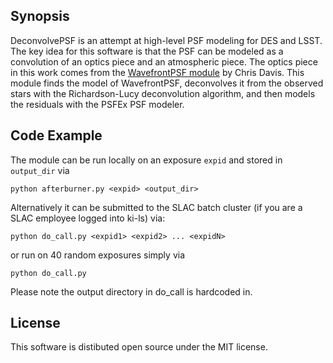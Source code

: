 ## Synopsis

DeconvolvePSF is an attempt at high-level PSF modeling for DES and LSST. The key idea for this software is that the PSF can be modeled as a convolution of an optics piece and an atmospheric piece. The optics piece in this work comes from the [WavefrontPSF module](https://github.com/cpadavis/WavefrontPSF) by Chris Davis. This module finds the model of WavefrontPSF, deconvolves it from the observed stars with the Richardson-Lucy deconvolution algorithm, and then models the residuals with the PSFEx PSF modeler. 

## Code Example

The module can be run locally on an exposure `expid` and stored in `output_dir` via

`python afterburner.py <expid> <output_dir>`

Alternatively it can be submitted to the SLAC batch cluster (if you are a SLAC employee logged into ki-ls) via:

`python do_call.py <expid1> <expid2> ... <expidN>` 

or run on 40 random exposures simply via

`python do_call.py`

Please note the output directory in do_call is hardcoded in. 

## License

This software is distibuted open source under the MIT license. 
